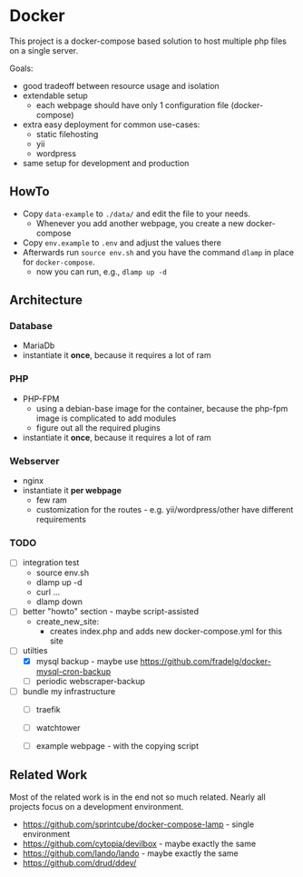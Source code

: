 # Docker

This project is a docker-compose based solution to host multiple
php files on a single server.


Goals:
* good tradeoff between resource usage and isolation
* extendable setup
  * each webpage should have only 1 configuration file (docker-compose)
* extra easy deployment for common use-cases:
  * static filehosting
  * yii
  * wordpress
* same setup for development and production

## HowTo

* Copy `data-example` to `./data/` and edit the file to your needs.
  * Whenever you add another webpage, you create a new docker-compose
* Copy `env.example` to `.env` and adjust the values there
* Afterwards run `source env.sh` and you have the command `dlamp` in place for `docker-compose`.
  * now you can run, e.g., `dlamp up -d`


## Architecture

### Database

* MariaDb
* instantiate it **once**, because it requires a lot of ram

### PHP

* PHP-FPM
  * using a debian-base image for the container, because the php-fpm image is complicated to add modules
  * figure out all the required plugins
* instantiate it **once**, because it requires a lot of ram

### Webserver

* nginx
* instantiate it **per webpage**
  * few ram
  * customization for the routes - e.g. yii/wordpress/other have different requirements

### TODO

* [ ] integration test
  * source env.sh
  * dlamp up -d
  * curl ...
  * dlamp down
* [ ] better "howto" section - maybe script-assisted
    - create_new_site:
      - creates index.php and adds new docker-compose.yml for this site
* [ ] utilties
  * [x] mysql backup - maybe use https://github.com/fradelg/docker-mysql-cron-backup
  * [ ] periodic webscraper-backup
* [ ] bundle my infrastructure
  * [ ] traefik
  * [ ] watchtower
  * [ ] example webpage - with the copying script


## Related Work

Most of the related work is in the end not so much related. Nearly all projects focus on a development environment.

- https://github.com/sprintcube/docker-compose-lamp - single environment
- https://github.com/cytopia/devilbox - maybe exactly the same
- https://github.com/lando/lando - maybe exactly the same
- https://github.com/drud/ddev/
